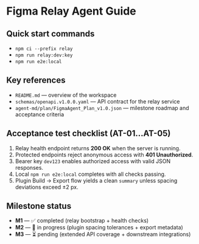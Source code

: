 # Figma Relay Agent Guide

## Quick start commands
- `npm ci --prefix relay`
- `npm run relay:dev:key`
- `npm run e2e:local`

## Key references
- `README.md` — overview of the workspace
- `schemas/openapi.v1.0.0.yaml` — API contract for the relay service
- `agent-md/plan/FigmaAgent_Plan_v1.0.json` — milestone roadmap and acceptance criteria

## Acceptance test checklist (AT-01…AT-05)
1. Relay health endpoint returns **200 OK** when the server is running.
2. Protected endpoints reject anonymous access with **401 Unauthorized**.
3. Bearer key `dev123` enables authorized access with valid JSON responses.
4. Local `npm run e2e:local` completes with all checks passing.
5. Plugin Build → Export flow yields a clean `summary` unless spacing deviations exceed ±2 px.

## Milestone status
- **M1** — ✅ completed (relay bootstrap + health checks)
- **M2** — 🚧 in progress (plugin spacing tolerances + export metadata)
- **M3** — ⏳ pending (extended API coverage + downstream integrations)
